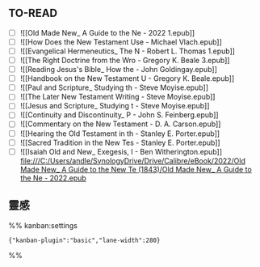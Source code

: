 ## TO-READ

- [ ] ![[Old Made New_ A Guide to the Ne - 2022 1.epub]]
- [ ] ![[How Does the New Testament Use - Michael Vlach.epub]]
- [ ] ![[Evangelical Hermeneutics_ The N - Robert L. Thomas 1.epub]]
- [ ] ![[The Right Doctrine from the Wro - Gregory K. Beale 3.epub]]
- [ ] ![[Reading Jesus's Bible_ How the - John Goldingay.epub]]
- [ ] ![[Handbook on the New Testament U - Gregory K. Beale.epub]]
- [ ] ![[Paul and Scripture_ Studying th - Steve Moyise.epub]]
- [ ] ![[The Later New Testament Writing - Steve Moyise.epub]]
- [ ] ![[Jesus and Scripture_ Studying t - Steve Moyise.epub]]
- [ ] ![[Continuity and Discontinuity_ P - John S. Feinberg.epub]]
- [ ] ![[Commentary on the New Testament - D. A. Carson.epub]]
- [ ] ![[Hearing the Old Testament in th - Stanley E. Porter.epub]]
- [ ] ![[Sacred Tradition in the New Tes - Stanley E. Porter.epub]]
- [ ] ![[Isaiah Old and New_ Exegesis, I - Ben Witherington.epub]]
[file:///C:/Users/andle/SynologyDrive/Drive/Calibre/eBook/2022/Old Made New_ A Guide to the New Te (1843)/Old Made New_ A Guide to the Ne - 2022.epub](file:///C:/Users/andle/SynologyDrive/Drive/Calibre/eBook/2022/Old%20Made%20New_%20A%20Guide%20to%20the%20New%20Te%20(1843)/Old%20Made%20New_%20A%20Guide%20to%20the%20Ne%20-%202022.epub)

## 靈感





%% kanban:settings
```
{"kanban-plugin":"basic","lane-width":280}
```
%%